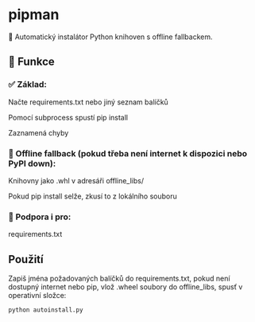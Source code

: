 # pipman

🧪 Automatický instalátor Python knihoven s offline fallbackem.

##
## 🔧 Funkce

### ✅ Základ:

Načte requirements.txt nebo jiný seznam balíčků

Pomocí subprocess spustí pip install

Zaznamená chyby

### 💾 Offline fallback (pokud třeba není internet k dispozici nebo PyPI down):

Knihovny jako .whl v adresáři offline_libs/

Pokud pip install <lib> selže, zkusí to z lokálního souboru

### 📁 Podpora i pro:

requirements.txt

## Použití
Zapiš jména požadovaných balíčků do requirements.txt,
pokud není dostupný internet nebo pip, vlož .wheel soubory do offline_libs,
spusť v operativní složce:
```bash
python autoinstall.py
